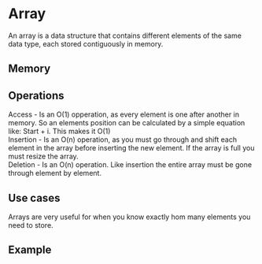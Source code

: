 <h1> Array </h1>
<p1> An array is a data structure that contains different elements of the same data type, each stored contiguously in memory.</p1>
<h2> Memory </h2>
<h2>Operations</h2>
<p1> Access - Is an O(1) opperation, as every element is one after another in memory. So an elements position can be calculated by a simple equation like: Start + i. This makes it O(1) </p1><br/>
<p1>Insertion - Is an O(n) operation, as you must go through and shift each element in the array before inserting the new element. If the array is full you must resize the array.</p1><br/>
<p1> Deletion - Is an O(n) operation. Like insertion the entire array must be gone through element by element.
  
<h2>Use cases</h2>
<p1> Arrays are very useful for when you know exactly hom many elements you need to store. </p1>
<h2>Example</h2>
